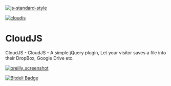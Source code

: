 [![js-standard-style](https://img.shields.io/badge/code%20style-standard-brightgreen.svg?style=flat)](https://github.com/feross/standard)

[![cloudjs](https://cloud.githubusercontent.com/assets/7023876/12836502/be1fc49e-cbe3-11e5-996e-19434571d054.jpg)](https://webmechanicx.github.io/CloudJS/)


# CloudJS
CloudJS - CloudJS - A simple jQuery plugin, Let your visitor saves a file into their DropBox, Google Drive etc.


[![oreilly_screenshot](https://cloud.githubusercontent.com/assets/7023876/12835170/03d9f920-cbd8-11e5-861c-b255209cdb2c.jpg)](http://www.oreilly.com)

[![Bitdeli Badge](https://d2weczhvl823v0.cloudfront.net/webmechanicx/cloudjs/trend.png)](https://bitdeli.com/free "Bitdeli Badge")
